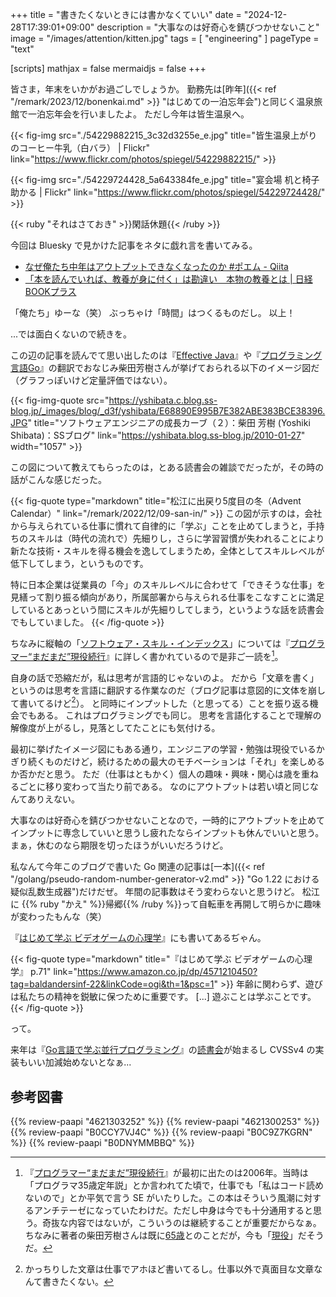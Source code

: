 +++
title = "書きたくないときには書かなくていい"
date =  "2024-12-28T17:39:01+09:00"
description = "大事なのは好奇心を錆びつかせないこと"
image = "/images/attention/kitten.jpg"
tags = [ "engineering" ]
pageType = "text"

[scripts]
  mathjax = false
  mermaidjs = false
+++

皆さま，年末をいかがお過ごしでしょうか。
勤務先は[昨年]({{< ref "/remark/2023/12/bonenkai.md" >}} "はじめての一泊忘年会")と同じく温泉旅館で一泊忘年会を行いましたよ。
ただし今年は皆生温泉へ。

{{< fig-img src="./54229882215_3c32d3255e_e.jpg" title="皆生温泉上がりのコーヒー牛乳（白バラ） | Flickr" link="https://www.flickr.com/photos/spiegel/54229882215/" >}}

{{< fig-img src="./54229724428_5a643384fe_e.jpg" title="宴会場 机と椅子助かる | Flickr" link="https://www.flickr.com/photos/spiegel/54229724428/" >}}

{{< ruby "それはさておき" >}}閑話休題{{< /ruby >}}

今回は Bluesky で見かけた記事をネタに戯れ言を書いてみる。

- [なぜ俺たち中年はアウトプットできなくなったのか #ポエム - Qiita](https://qiita.com/moroi/items/e39fb42172bfe2d4d209)
- [「本を読んでいれば、教養が身に付く」は勘違い　本物の教養とは | 日経BOOKプラス](https://bookplus.nikkei.com/atcl/column/121100449/121100003/)

「俺たち」ゆーな（笑） ぶっちゃけ「時間」はつくるものだし。
以上！

...では面白くないので続きを。

この辺の記事を読んでて思い出したのは『[Effective Java](https://www.amazon.co.jp/dp/4621303252?tag=baldandersinf-22&linkCode=ogi&th=1&psc=1)』や『[プログラミング言語Go](https://www.amazon.co.jp/dp/4621300253?tag=baldandersinf-22&linkCode=ogi&th=1&psc=1)』の翻訳でおなじみ柴田芳樹さんが挙げておられる以下のイメージ図だ（グラフっぽいけど定量評価ではない）。

{{< fig-img-quote src="https://yshibata.c.blog.ss-blog.jp/_images/blog/_d3f/yshibata/E68890E995B7E382ABE383BCE38396.JPG" title="ソフトウェアエンジニアの成長カーブ（２）：柴田 芳樹 (Yoshiki Shibata)：SSブログ" link="https://yshibata.blog.ss-blog.jp/2010-01-27" width="1057" >}}

この図について教えてもらったのは，とある読書会の雑談でだったが，その時の話がこんな感じだった。

{{< fig-quote type="markdown" title="松江に出戻り5度目の冬（Advent Calendar）" link="/remark/2022/12/09-san-in/" >}}
この図が示すのは，会社から与えられている仕事に慣れて自律的に「学ぶ」ことを止めてしまうと，手持ちのスキルは（時代の流れで）先細りし，さらに学習習慣が失われることにより新たな技術・スキルを得る機会を逸してしまうため，全体としてスキルレベルが低下してしまう，というものです。

特に日本企業は従業員の「今」のスキルレベルに合わせて「できそうな仕事」を見繕って割り振る傾向があり，所属部署から与えられる仕事をこなすことに満足しているとあっという間にスキルが先細りしてしまう，というような話を読書会でもしていました。
{{< /fig-quote >}}

ちなみに縦軸の「[ソフトウェア・スキル・インデックス](http://yshibata.blog.so-net.ne.jp/2010-01-11 "技術者のレベルとソフトウェア開発の難易度（２）")」については『[プログラマー“まだまだ”現役続行](https://www.amazon.co.jp/dp/B0CCY7VJ4C?tag=baldandersinf-22&linkCode=ogi&th=1&psc=1)』に詳しく書かれているので是非ご一読を[^p1]。

[^p1]: 『[プログラマー“まだまだ”現役続行](https://www.amazon.co.jp/dp/B0CCY7VJ4C?tag=baldandersinf-22&linkCode=ogi&th=1&psc=1)』が最初に出たのは2006年。当時は「プログラマ35歳定年説」とか言われてた頃で，仕事でも「私はコード読めないので」とか平気で言う SE がいたりした。この本はそういう風潮に対するアンチテーゼになっていたわけだ。ただし中身は今でも十分通用すると思う。奇抜な内容ではないが，こういうのは継続することが重要だからなぁ。ちなみに著者の柴田芳樹さんは既に[65歳](https://note.com/yoshiki_shibata/n/n86d730f758e5 "65歳になりました｜柴田 芳樹")とのことだが，今も「[現役](https://note.com/yoshiki_shibata/n/n1489871a51ac "カウシェでのAPI仕様整備と効率的なバックエンド開発の実現｜柴田 芳樹")」だそうだ。

自身の話で恐縮だが，私は思考が言語的じゃないのよ。
だから「文章を書く」というのは思考を言語に翻訳する作業なのだ（ブログ記事は意図的に文体を崩して書いてるけど[^w]）。
と同時にインプットした（と思ってる）ことを振り返る機会でもある。
これはプログラミングでも同じ。
思考を言語化することで理解の解像度が上がるし，見落としてたことにも気付ける。

[^w]: かっちりした文章は仕事でアホほど書いてるし。仕事以外で真面目な文章なんて書きたくない。

最初に挙げたイメージ図にもある通り，エンジニアの学習・勉強は現役でいるかぎり続くものだけど，続けるための最大のモチベーションは「それ」を楽しめるか否かだと思う。
ただ（仕事はともかく）個人の趣味・興味・関心は歳を重ねるごとに移り変わって当たり前である。
なのにアウトプットは若い頃と同じなんてありえない。

大事なのは好奇心を錆びつかせないことなので，一時的にアウトプットを止めてインプットに専念していいと思うし疲れたならインプットも休んでいいと思う。
まぁ，休むのなら期限を切ったほうがいいだろうけど。

私なんて今年このブログで書いた Go 関連の記事は[一本]({{< ref "/golang/pseudo-random-number-generator-v2.md" >}} "Go 1.22 における疑似乱数生成器")だけだぜ。
年間の記事数はそう変わらないと思うけど。
松江に {{% ruby "かえ" %}}帰郷{{% /ruby %}}って自転車を再開して明らかに趣味が変わったもんな（笑）

『[はじめて学ぶ ビデオゲームの心理学](https://www.amazon.co.jp/dp/B0C9Z7KGRN?tag=baldandersinf-22&linkCode=ogi&th=1&psc=1)』にも書いてあるぢゃん。

{{< fig-quote type="markdown" title="『はじめて学ぶ ビデオゲームの心理学』 p.71" link="https://www.amazon.co.jp/dp/4571210450?tag=baldandersinf-22&linkCode=ogi&th=1&psc=1" >}}
年齢に関わらず、遊びは私たちの精神を鋭敏に保つために重要です。 [...] 遊ぶことは学ぶことです。
{{< /fig-quote >}}

って。

来年は『[Go言語で学ぶ並行プログラミング](https://www.amazon.co.jp/dp/B0DNYMMBBQ?tag=baldandersinf-22&linkCode=ogi&th=1&psc=1)』の[読書会]が始まるし CVSSv4 の実装もいい加減始めないとなぁ...

[読書会]: https://technical-book-reading-2.connpass.com/event/337562/ "第1回『Go言語で学ぶ並行プログラミング』オンライン読書会 - connpass"

## 参考図書

{{% review-paapi "4621303252" %}} <!-- Effective Java 第3版 -->
{{% review-paapi "4621300253" %}} <!-- プログラミング言語Go -->
{{% review-paapi "B0CCY7VJ4C" %}} <!-- プログラマー"まだまだ"現役続行 -->
{{% review-paapi "B0C9Z7KGRN" %}} <!-- はじめて学ぶ ビデオゲームの心理学 Kindle 版 -->
{{% review-paapi "B0DNYMMBBQ" %}} <!-- Go言語で学ぶ並行プログラミング -->
